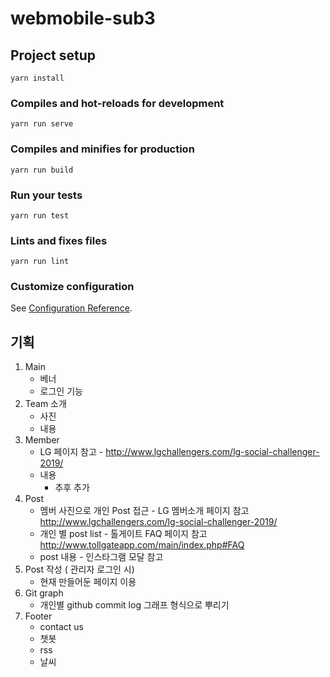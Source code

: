 # webmobile-sub3

## Project setup

```
yarn install
```

### Compiles and hot-reloads for development

```
yarn run serve
```

### Compiles and minifies for production

```
yarn run build
```

### Run your tests

```
yarn run test
```

### Lints and fixes files

```
yarn run lint
```

### Customize configuration

See [Configuration Reference](https://cli.vuejs.org/config/).

## 기획

1. Main
   - 베너
   - 로그인 기능
2. Team 소개
   - 사진
   - 내용
3. Member
   - LG 페이지 참고 - http://www.lgchallengers.com/lg-social-challenger-2019/
   - 내용
     - 추후 추가
4. Post
   - 멤버 사진으로 개인 Post 접근 - LG 멤버소개 페이지 참고 http://www.lgchallengers.com/lg-social-challenger-2019/
   - 개인 별 post list - 톨게이트 FAQ 페이지 참고 http://www.tollgateapp.com/main/index.php#FAQ
   - post 내용 - 인스타그램 모달 참고
5. Post 작성 ( 관리자 로그인 시)
   - 현재 만들어둔 페이지 이용
6. Git graph
   - 개인별 github commit log 그래프 형식으로 뿌리기
7. Footer
   - contact us
   - 챗봇
   - rss
   - 날씨
